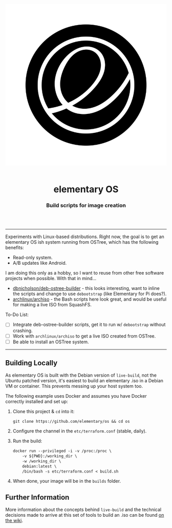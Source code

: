 <div align="center">
  <a href="https://elementary.io" align="center">
    <center align="center">
      <img src="https://raw.githubusercontent.com/elementary/brand/master/logomark-black.png" alt="elementary" align="center">
    </center>
  </a>
  <br>
  <h1 align="center"><center>elementary OS</center></h1>
  <h3 align="center"><center>Build scripts for image creation</center></h3>
  <br>
  <br>
</div>

---

Experiments with Linux-based distributions. Right now, the goal is to get an elementary OS ish system running from OSTree, which has the following benefits:

* Read-only system.
* A/B updates like Android.

I am doing this only as a hobby, so I want to reuse from other free software projects when possible. With that in mind...

- [dbnicholson/deb-ostree-builder](https://github.com/dbnicholson/deb-ostree-builder/tree/simple-builder) - this looks interesting, want to inline the scripts and change to use `debootstrap` (like Elementary for Pi does?).
- [archlinux/archiso](https://gitlab.archlinux.org/archlinux/archiso/-/blob/master/archiso/mkarchiso) - the Bash scripts here look great, and would be useful for making a live ISO from SquashFS.

To-Do List:

* [ ] Integrate deb-ostree-builder scripts, get it to run w/ `debootstrap` without crashing.
* [ ] Work with `archlinux/archiso` to get a live ISO created from OSTree.
* [ ] Be able to install an OSTree system.

---

## Building Locally

As elementary OS is built with the Debian version of `live-build`, not the Ubuntu patched version, it's easiest to build an elementary .iso in a Debian VM or container. This prevents messing up your host system too.

The following example uses Docker and assumes you have Docker correctly installed and set up:

 1) Clone this project & `cd` into it:

    ```
    git clone https://github.com/elementary/os && cd os
    ```

 2) Configure the channel in the `etc/terraform.conf` (stable, daily).

 3) Run the build:

    ```
    docker run --privileged -i -v /proc:/proc \
        -v ${PWD}:/working_dir \
        -w /working_dir \
        debian:latest \
        /bin/bash -s etc/terraform.conf < build.sh
    ```

 4) When done, your image will be in the `builds` folder.

## Further Information

More information about the concepts behind `live-build` and the technical decisions made to arrive at this set of tools to build an .iso can be found [on the wiki](https://github.com/elementary/os/wiki/Building-iso-Images).

